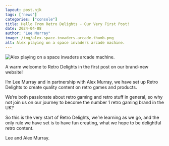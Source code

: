 ```yaml
---
layout: post.njk 
tags: ['news']
categories: ["console"]
title: Hello From Retro Delights - Our Very First Post!
date: 2024-04-08
author: "Lee Murray"
image: /img/alex-space-invaders-arcade-thumb.png
alt: Alex playing on a space invaders arcade machine.
---
```


![Alex playing on a space invaders arcade machine.](/img/alex-space-invaders-arcade.png "Alex arcade")

A warm welcome to Retro Delights in the first post on our brand-new website!

I’m Lee Murray and in partnership with Alex Murray, we have set up Retro Delights to create quality content on retro games and products.

We’re both passionate about retro gaming and retro stuff in general, so why not join us on our journey to become the number 1 retro gaming brand in the UK?

So this is the very start of Retro Delights, we’re learning as we go, and the only rule we have set is to have fun creating, what we hope to be delightful retro content.

Lee and Alex Murray.


